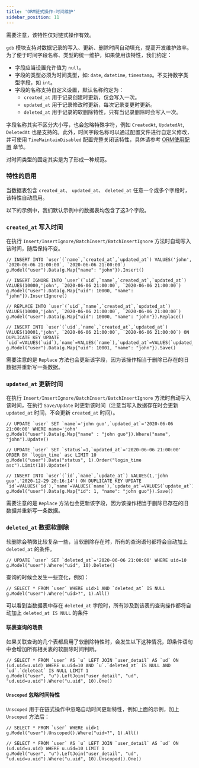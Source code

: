 ```yaml
---
title: 'ORM链式操作-时间维护'
sidebar_position: 11
---
```


需要注意，该特性仅对链式操作有效。

`gdb` 模块支持对数据记录的写入、更新、删除时间自动填充，提高开发维护效率。为了便于时间字段名称、类型的统一维护，如果使用该特性，我们约定：

- 字段应当设置允许值为 `null`。
- 字段的类型必须为时间类型，如: `date`, `datetime`, `timestamp`。不支持数字类型字段，如 `int`。
- 字段的名称支持自定义设置，默认名称约定为：
  - `created_at` 用于记录创建时更新，仅会写入一次。
  - `updated_at` 用于记录修改时更新，每次记录变更时更新。
  - `deleted_at` 用于记录的软删除特性，只有当记录删除时会写入一次。

字段名称其实不区分大小写，也会忽略特殊字符，例如 `CreatedAt`, `UpdatedAt`, `DeletedAt` 也是支持的。此外，时间字段名称可以通过配置文件进行自定义修改，并可使用 `TimeMaintainDisabled` 配置完整关闭该特性，具体请参考 [ORM使用配置](/docs/核心组件/数据库ORM/ORM使用配置) 章节。

对时间类型的固定其实是为了形成一种规范。

### 特性的启用

当数据表包含 `created_at`、 `updated_at`、 `deleted_at` 任意一个或多个字段时，该特性自动启用。

以下的示例中，我们默认示例中的数据表均包含了这3个字段。

### `created_at` 写入时间

在执行 `Insert/InsertIgnore/BatchInsert/BatchInsertIgnore` 方法时自动写入该时间，随后保持不变。

```
// INSERT INTO `user`(`name`,`created_at`,`updated_at`) VALUES('john', `2020-06-06 21:00:00`, `2020-06-06 21:00:00`)
g.Model("user").Data(g.Map{"name": "john"}).Insert()

// INSERT IGNORE INTO `user`(`uid`,`name`,`created_at`,`updated_at`) VALUES(10000,'john', `2020-06-06 21:00:00`, `2020-06-06 21:00:00`)
g.Model("user").Data(g.Map{"uid": 10000, "name": "john"}).InsertIgnore()

// REPLACE INTO `user`(`uid`,`name`,`created_at`,`updated_at`) VALUES(10000,'john', `2020-06-06 21:00:00`, `2020-06-06 21:00:00`)
g.Model("user").Data(g.Map{"uid": 10000, "name": "john"}).Replace()

// INSERT INTO `user`(`uid`,`name`,`created_at`,`updated_at`) VALUES(10001,'john', `2020-06-06 21:00:00`, `2020-06-06 21:00:00`) ON DUPLICATE KEY UPDATE `uid`=VALUES(`uid`),`name`=VALUES(`name`),`updated_at`=VALUES(`updated_at`)
g.Model("user").Data(g.Map{"uid": 10001, "name": "john"}).Save()
```

需要注意的是 `Replace` 方法也会更新该字段，因为该操作相当于删除已存在的旧数据并重新写一条数据。

### `updated_at` 更新时间

在执行 `Insert/InsertIgnore/BatchInsert/BatchInsertIgnore` 方法时自动写入该时间，在执行 `Save/Update` 时更新该时间（注意当写入数据存在时会更新 `updated_at` 时间，不会更新 `created_at` 时间）。

```
// UPDATE `user` SET `name`='john guo',`updated_at`='2020-06-06 21:00:00' WHERE name='john'
g.Model("user").Data(g.Map{"name" : "john guo"}).Where("name", "john").Update()

// UPDATE `user` SET `status`=1,`updated_at`='2020-06-06 21:00:00' ORDER BY `login_time` asc LIMIT 10
g.Model("user").Data("status", 1).Order("login_time asc").Limit(10).Update()

// INSERT INTO `user`(`id`,`name`,`update_at`) VALUES(1,'john guo','2020-12-29 20:16:14') ON DUPLICATE KEY UPDATE `id`=VALUES(`id`),`name`=VALUES(`name`),`update_at`=VALUES(`update_at`)
g.Model("user").Data(g.Map{"id": 1, "name": "john guo"}).Save()
```

需要注意的是 `Replace` 方法也会更新该字段，因为该操作相当于删除已存在的旧数据并重新写一条数据。

### `deleted_at` 数据软删除

软删除会稍微比较复杂一些，当软删除存在时，所有的查询语句都将会自动加上 `deleted_at` 的条件。

```
// UPDATE `user` SET `deleted_at`='2020-06-06 21:00:00' WHERE uid=10
g.Model("user").Where("uid", 10).Delete()
```

查询的时候会发生一些变化，例如：

```
// SELECT * FROM `user` WHERE uid>1 AND `deleted_at` IS NULL
g.Model("user").Where("uid>?", 1).All()
```

可以看到当数据表中存在 `deleted_at` 字段时，所有涉及到该表的查询操作都将自动加上 `deleted_at IS NULL` 的条件

#### 联表查询的场景

如果关联查询的几个表都启用了软删除特性时，会发生以下这种情况，即条件语句中会增加所有相关表的软删除时间判断。

```
// SELECT * FROM `user` AS `u` LEFT JOIN `user_detail` AS `ud` ON (ud.uid=u.uid) WHERE u.uid=10 AND `u`.`deleted_at` IS NULL AND `ud`.`deleteat` IS NULL LIMIT 1
g.Model("user", "u").LeftJoin("user_detail", "ud", "ud.uid=u.uid").Where("u.uid", 10).One()
```

#### `Unscoped` 忽略时间特性

`Unscoped` 用于在链式操作中忽略自动时间更新特性，例如上面的示例，加上 `Unscoped` 方法后：

```
// SELECT * FROM `user` WHERE uid>1
g.Model("user").Unscoped().Where("uid>?", 1).All()

// SELECT * FROM `user` AS `u` LEFT JOIN `user_detail` AS `ud` ON (ud.uid=u.uid) WHERE u.uid=10 LIMIT 1
g.Model("user", "u").LeftJoin("user_detail", "ud", "ud.uid=u.uid").Where("u.uid", 10).Unscoped().One()
```